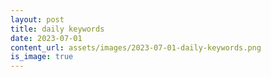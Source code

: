 ```yaml
---
layout: post
title: daily keywords
date: 2023-07-01
content_url: assets/images/2023-07-01-daily-keywords.png
is_image: true
---
```

